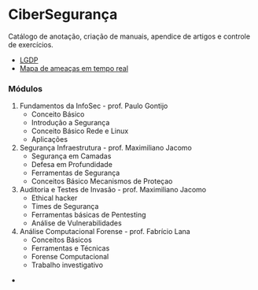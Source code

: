 # CiberSegurança

Catálogo de anotação, criação de manuais, apendice de artigos e controle de exercícios.

 - [LGDP](https://www.planalto.gov.br/ccivil_03/_ato2015-2018/2018/lei/l13709.htm)
 - [Mapa de ameaças em tempo real](cybermap.kaspersky.com)

### Módulos

 1. Fundamentos da InfoSec - prof. Paulo Gontijo
	- Conceito Básico
	- Introdução a Segurança
	- Conceito Básico Rede e Linux
	- Aplicações
 2. Segurança Infraestrutura - prof. Maximiliano Jacomo
	- Segurança em Camadas
	- Defesa em Profundidade
	- Ferramentas de Segurança
	- Conceitos Básico Mecanismos de Proteçao
 3. Auditoria e Testes de Invasão - prof. Maximiliano Jacomo
	- Ethical hacker
	- Times de Segurança
	- Ferramentas básicas de Pentesting
	- Análise de Vulnerabilidades
 4. Análise Computacional Forense - prof. Fabrício Lana
	- Conceitos Básicos
	- Ferramentas e Técnicas
	- Forense Computacional
	- Trabalho investigativo
 
 - 

